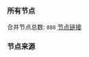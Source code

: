 ### 所有节点
合并节点总数: `888`
[节点链接](https://raw.githubusercontent.com/rzhy1/11/master/sub/sub_merge_base64.txt)

### 节点来源